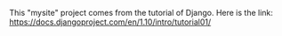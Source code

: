 This "mysite" project comes from the tutorial of Django. Here is the link:
https://docs.djangoproject.com/en/1.10/intro/tutorial01/
